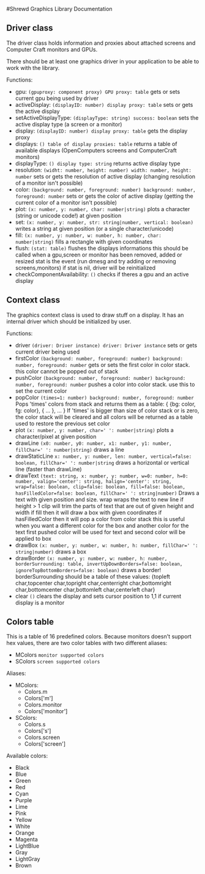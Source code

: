
#Shrewd Graphics Library Documentation

Driver class
-----
The driver class holds information and proxies about attached screens and Computer Craft monitors and GPUs.

There should be at least one graphics driver in your application to be able to work with the library.

Functions:
- gpu: `(gpuproxy: component proxy) GPU proxy: table` gets or sets current gpu being used by driver
- activeDisplay: `(displayID: number) display proxy: table` sets or gets the active display
- setActiveDisplayType: `(displayType: string) success: boolean` sets the active display type (a screen or a monitor)
- display: `(displayID: number) display proxy: table` gets the display proxy
- displays: `() table of display proxies: table` returns a table of available displays (OpenComputers screens and ComputerCraft monitors)
- displayType: `() display type: string` returns active display type
- resolution: `(widht: number, height: number) width: number, height: number` sets or gets the resolution of active display (changing resolution of a monitor isn't possible)
- color: `(background: number, foreground: number) background: number, foreground: number` sets or gets the color of active display (getting the current color of a monitor isn't possible)
- plot: `(x: number, y: number, char: number|string)` plots a character (string or unicode code!) at given position
- set: `(x: number, y: number, str: string|number, vertical: boolean)` writes a string at given position (or a single character/unicode)
- fill: `(x: number, y: number, w: number, h: number, char: number|string)` fills a rectangle with given coordinates
- flush: `(stat: table)`
    flushes the displays informations
    this should be called when a gpu,screen or monitor has been removed, added or resized
    stat is the event (run dmesg and try adding or removing screens,monitors)
    if stat is nil, driver will be reinitialized
- checkComponentAvailability: `()` checks if theres a gpu and an active display

Context class
-----
The graphics context class is used to draw stuff on a display. It has an internal driver which should be initialized by user.

Functions:
- driver `(driver: Driver instance) driver: Driver instance` sets or gets current driver being used
- firstColor `(background: number, foreground: number) background: number, foreground: number` gets or sets the first color in color stack. this color cannot be popped out of stack
- pushColor `(background: number, foreground: number) background: number, foreground: number` pushes a color into color stack. use this to set the current color
- popColor `(times=1: number) background: number, foreground: number`
    Pops 'times' colors from stack and returns them as a table:
    { {bg: color, fg: color}, { ... }, ... }
    If 'times' is bigger than size of color stack or is zero, the color stack will be cleared and all colors will be returned as a table
    used to restore the previous set color
- plot `(x: number, y: number, char=' ': number|string)` plots a character/pixel at given position
- drawLine `(x0: number, y0: number, x1: number, y1: number, fillChar=' ': number|string)` draws a line
- drawStaticLine `x: number, y: number, len: number, vertical=false: boolean, fillChar=' ': number|string` draws a horizontal or vertical line (faster than drawLine)
- drawText `(text: string, x: number, y: number, w=0: number, h=0: number, valign='center': string, halign='center': string, wrap=false: boolean, clip=false: boolean, fill=false: boolean, hasFilledColor=false: boolean, fillChar=' ': string|number)`
    Draws a text with given position and size. wrap wraps the text to new line if height > 1
    clip will trim the parts of text that are out of given height and width
    if fill then it will draw a box with given coordinates
    if hasFilledColor then it will pop a color from color stack
    this is useful when you want a different color for the box and another color for the text
    first pushed color will be used for text and second color will be applied to box
- drawBox `(x: number, y: number, w: number, h: number, fillChar=' ': string|number)` draws a box
- drawBorder `(x: number, y: number, w: number, h: number, borderSurrounding: table, invertUpDownBorders=false: boolean, ignoreTopBottomBorders=false: boolean)`
    draws a border!
    borderSurrounding should be a table of these values:
    {topleft char,topcenter char,topright char,centerright char,bottomright char,bottomcenter char,bottomleft char,centerleft char}
- clear `()` clears the display and sets cursor position to 1,1 if current display is a monitor

Colors table
-----
This is a table of 16 predefined colors. Because monitors doesn't support hex values, there are two color tables with two different aliases:
- MColors `monitor supported colors`
- SColors `screen supported colors`

Aliases:
- MColors:
    - Colors.m
    - Colors['m']
    - Colors.monitor
    - Colors['monitor']
- SColors:
    - Colors.s
    - Colors['s']
    - Colors.screen
    - Colors['screen']

Available colors:
- Black
- Blue
- Green
- Red
- Cyan
- Purple
- Lime
- Pink
- Yellow
- White
- Orange
- Magenta
- LightBlue
- Gray
- LightGray
- Brown
